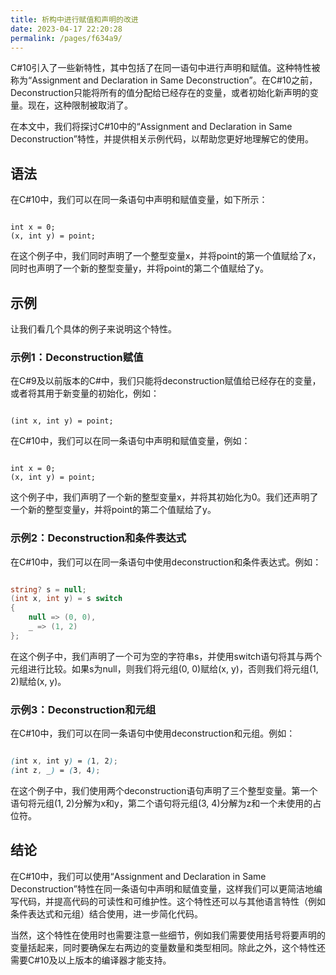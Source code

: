 ```yaml
---
title: 析构中进行赋值和声明的改进
date: 2023-04-17 22:20:28
permalink: /pages/f634a9/
---
```


C#10引入了一些新特性，其中包括了在同一语句中进行声明和赋值。这种特性被称为“Assignment and Declaration in Same Deconstruction”。在C#10之前，Deconstruction只能将所有的值分配给已经存在的变量，或者初始化新声明的变量。现在，这种限制被取消了。

在本文中，我们将探讨C#10中的“Assignment and Declaration in Same Deconstruction”特性，并提供相关示例代码，以帮助您更好地理解它的使用。
## 语法

在C#10中，我们可以在同一条语句中声明和赋值变量，如下所示：

```arduino

int x = 0;
(x, int y) = point;
```



在这个例子中，我们同时声明了一个整型变量x，并将point的第一个值赋给了x，同时也声明了一个新的整型变量y，并将point的第二个值赋给了y。
## 示例

让我们看几个具体的例子来说明这个特性。
### 示例1：Deconstruction赋值

在C#9及以前版本的C#中，我们只能将deconstruction赋值给已经存在的变量，或者将其用于新变量的初始化，例如：

```arduino

(int x, int y) = point;
```



在C#10中，我们可以在同一条语句中声明和赋值变量，例如：

```arduino

int x = 0;
(x, int y) = point;
```



这个例子中，我们声明了一个新的整型变量x，并将其初始化为0。我们还声明了一个新的整型变量y，并将point的第二个值赋给了y。
### 示例2：Deconstruction和条件表达式

在C#10中，我们可以在同一条语句中使用deconstruction和条件表达式。例如：

```csharp

string? s = null;
(int x, int y) = s switch
{
    null => (0, 0),
    _ => (1, 2)
};
```



在这个例子中，我们声明了一个可为空的字符串s，并使用switch语句将其与两个元组进行比较。如果s为null，则我们将元组(0, 0)赋给(x, y)，否则我们将元组(1, 2)赋给(x, y)。
### 示例3：Deconstruction和元组

在C#10中，我们可以在同一条语句中使用deconstruction和元组。例如：

```scss

(int x, int y) = (1, 2);
(int z, _) = (3, 4);
```



在这个例子中，我们使用两个deconstruction语句声明了三个整型变量。第一个语句将元组(1, 2)分解为x和y，第二个语句将元组(3, 4)分解为z和一个未使用的占位符。
## 结论

在C#10中，我们可以使用“Assignment and Declaration in Same Deconstruction”特性在同一条语句中声明和赋值变量，这样我们可以更简洁地编写代码，并提高代码的可读性和可维护性。这个特性还可以与其他语言特性（例如条件表达式和元组）结合使用，进一步简化代码。

当然，这个特性在使用时也需要注意一些细节，例如我们需要使用括号将要声明的变量括起来，同时要确保左右两边的变量数量和类型相同。除此之外，这个特性还需要C#10及以上版本的编译器才能支持。
